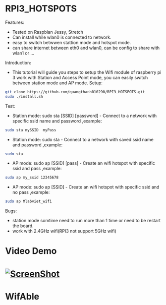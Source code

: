 
# RPI3_HOTSPOTS
Features:
 - Tested on Raspbian Jessy, Stretch
 - Can install while wlan0 is connected to network.
 - easy to switch betwwen stattion mode and hotspot mode.
 - can share internet between eth0 and wlan0, can be config to share with wlan1 or ...

Introduction:
- This tutorial will guide you steps to setup the Wifi module of  raspberry pi 3 work with Station and Access Point mode, you can easily switch between station mode and AP mode.
Setup:
```bash
git clone https://github.com/quangthanh010290/RPI3_HOTSPOTS.git
sudo ./install.sh
```
Test:
- Station mode: sudo sta [SSID] [password] - Connect to a network with specific ssid name and password
,example:
```bash
sudo sta mySSID  myPass
```
- Station mode: sudo sta  - Connect to a network with saved ssid name and password
,example:
```bash
sudo sta
```
- AP mode: sudo ap [SSID] [pass] - Create an wifi hotspot with specific ssid and pass
,example:
```bash
sudo ap my_ssid 12345678
```
- AP mode: sudo ap [SSID]  - Create an wifi hotspot with specific ssid and no pass
,example:
```bash
sudo ap Mlabviet_wifi
```
Bugs:
- station mode somtime need to run more than 1 time or need to be restart the board.
- work with 2.4GHz wifi(RPI3 not support 5GHz wifi)
# Video Demo
 [![ScreenShot](https://raw.github.com/GabLeRoux/WebMole/master/ressources/WebMole_Youtube_Video.png)](https://youtu.be/z6Y5Klv_nIE?t=3s)
=======
# WifAble

